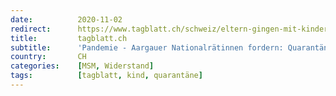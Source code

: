 ```yaml
---
date:          2020-11-02
redirect:      https://www.tagblatt.ch/schweiz/eltern-gingen-mit-kindern-trotz-quarantaene-allein-in-den-wald-sie-fuehlen-sich-wie-verbrecher-ld.1274068
title:         tagblatt.ch
subtitle:      'Pandemie - Aargauer Nationalrätinnen fordern: Quarantäne für Kleinkinder soll fallen'
country:       CH
categories:    [MSM, Widerstand]
tags:          [tagblatt, kind, quarantäne]
---
```

